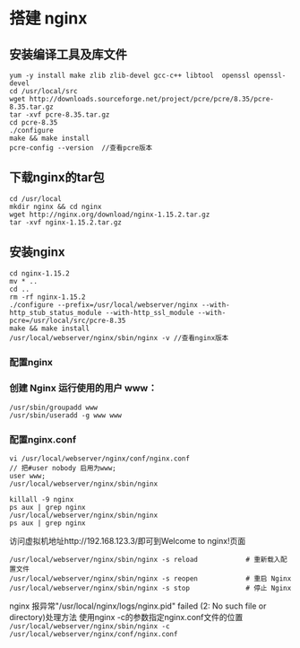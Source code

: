 # 搭建 nginx

## 安装编译工具及库文件
```
yum -y install make zlib zlib-devel gcc-c++ libtool  openssl openssl-devel
cd /usr/local/src
wget http://downloads.sourceforge.net/project/pcre/pcre/8.35/pcre-8.35.tar.gz
tar -xvf pcre-8.35.tar.gz
cd pcre-8.35
./configure
make && make install
pcre-config --version  //查看pcre版本
```

## 下载nginx的tar包
```
cd /usr/local
mkdir nginx && cd nginx
wget http://nginx.org/download/nginx-1.15.2.tar.gz
tar -xvf nginx-1.15.2.tar.gz
```

## 安装nginx
```
cd nginx-1.15.2
mv * ..
cd ..
rm -rf nginx-1.15.2
./configure --prefix=/usr/local/webserver/nginx --with-http_stub_status_module --with-http_ssl_module --with-pcre=/usr/local/src/pcre-8.35
make && make install
/usr/local/webserver/nginx/sbin/nginx -v //查看nginx版本
```

### 配置nginx

### 创建 Nginx 运行使用的用户 www：
```
/usr/sbin/groupadd www 
/usr/sbin/useradd -g www www
```
### 配置nginx.conf
```
vi /usr/local/webserver/nginx/conf/nginx.conf
// 把#user nobody 启用为www;
user www;
/usr/local/webserver/nginx/sbin/nginx
```
```
killall -9 nginx
ps aux | grep nginx
/usr/local/webserver/nginx/sbin/nginx
ps aux | grep nginx
```
访问虚拟机地址http://192.168.123.3/即可到Welcome to nginx!页面
```
/usr/local/webserver/nginx/sbin/nginx -s reload            # 重新载入配置文件
/usr/local/webserver/nginx/sbin/nginx -s reopen            # 重启 Nginx
/usr/local/webserver/nginx/sbin/nginx -s stop              # 停止 Nginx
```
nginx 报异常"/usr/local/nginx/logs/nginx.pid" failed (2: No such file or directory)处理方法
使用nginx -c的参数指定nginx.conf文件的位置
`/usr/local/webserver/nginx/sbin/nginx -c /usr/local/webserver/nginx/conf/nginx.conf`